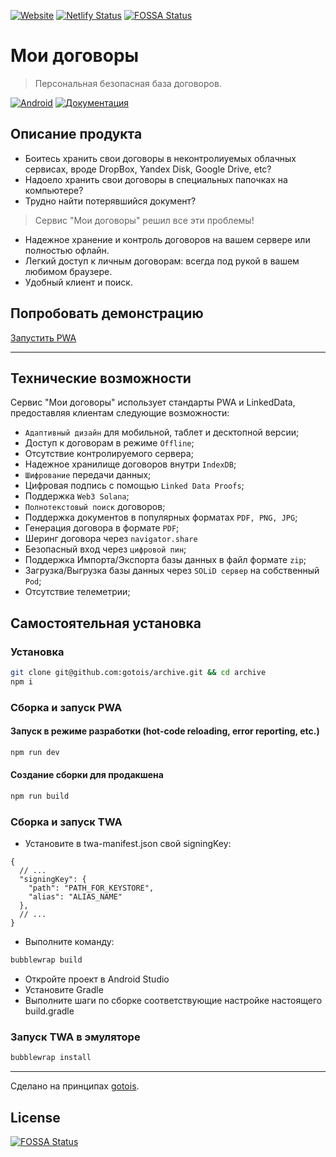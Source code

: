 [![Website](https://img.shields.io/website/https/archive.gotointeractive.com.svg?link=https://archive.gotointeractive.com)](https://archive.gotointeractive.com)
[![Netlify Status](https://api.netlify.com/api/v1/badges/f467de0f-4773-4f8a-ac3b-5d4aeca0ea83/deploy-status)](https://app.netlify.com/sites/my-archive/deploys)
[![FOSSA Status](https://app.fossa.com/api/projects/git%2Bgithub.com%2Fgotois%2Farchive.svg?type=shield)](https://app.fossa.com/projects/git%2Bgithub.com%2Fgotois%2Farchive?ref=badge_shield)

# Мои договоры
> Персональная безопасная база договоров.

[![Android](https://img.shields.io/badge/Android-Install-green?style=for-the-badge&link=https://play.google.com/store/apps/details?id=ru.baskovsky.archive.twa)](https://play.google.com/store/apps/details?id=ru.baskovsky.archive.twa)
[![Документация](https://img.shields.io/badge/%D0%94%D0%BE%D0%BA%D1%83%D0%BC%D0%B5%D0%BD%D1%82%D0%B0%D1%86%D0%B8%D1%8F-gray?style=for-the-badge&link=https://baskovsky.ru/2021/09/my-archive/)](https://baskovsky.ru/2021/09/my-archive/)

## Описание продукта

- Боитесь хранить свои договоры в неконтролиуемых облачных сервисах, вроде DropBox, Yandex Disk, Google Drive, etc?
- Надоело хранить свои договоры в специальных папочках на компьютере?
- Трудно найти потерявшийся документ?

> Сервис "Мои договоры" решил все эти проблемы!

- Надежное хранение и контроль договоров на вашем сервере или полностью офлайн.
- Легкий доступ к личным договорам: всегда под рукой в вашем любимом браузере.
- Удобный клиент и поиск.

## Попробовать демонстрацию

[Запустить PWA](https://archive.gotointeractive.com/)

---

## Технические возможности
Сервис "Мои договоры" использует стандарты PWA и LinkedData, предоставляя клиентам следующие возможности:

- `Адаптивный дизайн` для мобильной, таблет и десктопной версии;
- Доступ к договорам в режиме `Offline`;
- Отсутствие контролируемого сервера;
- Надежное хранилище договоров внутри `IndexDB`;
- `Шифрование` передачи данных;
- Цифровая подпись с помощью `Linked Data Proofs`;
- Поддержка `Web3 Solana`;
- `Полнотекстовый поиск` договоров;
- Поддержка документов в популярных форматах `PDF, PNG, JPG`;
- Генерация договора в формате `PDF`;
- Шеринг договора через `navigator.share`
- Безопасный вход через `цифровой пин`;
- Поддержка Импорта/Экспорта базы данных в файл формате `zip`;
- Загрузка/Выгрузка базы данных через `SOLiD сервер` на собственный `Pod`;
- Отсутствие телеметрии;

## Самостоятельная установка

### Установка
```bash
git clone git@github.com:gotois/archive.git && cd archive
npm i
```

### Cборка и запуск PWA

#### Запуск в режиме разработки (hot-code reloading, error reporting, etc.)
```bash
npm run dev
```

#### Создание сборки для продакшена
```bash
npm run build
```

### Сборка и запуск TWA

- Установите в twa-manifest.json свой signingKey:
```json5
{
  // ...
  "signingKey": {
    "path": "PATH_FOR_KEYSTORE",
    "alias": "ALIAS_NAME"
  },
  // ...
}
```

- Выполните команду:
```bash
bubblewrap build
```
- Откройте проект в Android Studio
- Установите Gradle
- Выполните шаги по сборке соответствующие настройке настоящего build.gradle

### Запуск TWA в эмуляторе
```bash
bubblewrap install
```

---
Сделано на принципах [gotois](https://gotointeractive.com/mantra).


## License
[![FOSSA Status](https://app.fossa.com/api/projects/git%2Bgithub.com%2Fgotois%2Farchive.svg?type=large)](https://app.fossa.com/projects/git%2Bgithub.com%2Fgotois%2Farchive?ref=badge_large)